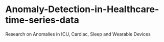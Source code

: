 # Anomaly-Detection-in-Healthcare-time-series-data
Research on Anomalies in ICU, Cardiac, Sleep and Wearable Devices
